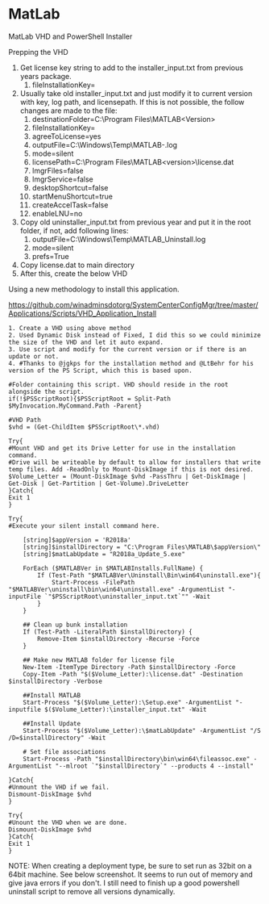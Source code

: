 # MatLab

MatLab VHD and PowerShell Installer

Prepping the VHD
1. Get license key string to add to the installer_input.txt from previous years package.
	1. fileInstallationKey=<Key from software services>
2. Usually take old installer_input.txt and just modify it to current version with key, log path, and licensepath.  If this is not possible, the follow changes are made to the file:
	1. destinationFolder=C:\Program Files\MATLAB\<Version>
	2. fileInstallationKey=<Key from software services>
	3. agreeToLicense=yes
	4. outputFile=C:\Windows\Temp\MATLAB-<version>.log
	5. mode=silent
	6. licensePath=C:\Program Files\MATLAB\<version>\license.dat
	7. lmgrFiles=false
	8. lmgrService=false
	9. desktopShortcut=false
	10. startMenuShortcut=true
	11. createAccelTask=false
	12. enableLNU=no
3. Copy old uninstaller_input.txt from previous year and put it in the root folder, if not, add following lines:
	1. outputFile=C:\Windows\Temp\MATLAB_Uninstall.log
	2. mode=silent
	3. prefs=True
4. Copy license.dat to main directory
5. After this, create the below VHD

Using a new methodology to install this application.

https://github.com/winadminsdotorg/SystemCenterConfigMgr/tree/master/Applications/Scripts/VHD_Application_Install

	1. Create a VHD using above method
	2. Used Dynamic Disk instead of Fixed, I did this so we could minimize the size of the VHD and let it auto expand.
	3. Use script and modify for the current version or if there is an update or not.
	4. #Thanks to @jgkps for the installation method and @LtBehr for his version of the PS Script, which this is based upon.
	
	#Folder containing this script. VHD should reside in the root alongside the script.
	if(!$PSScriptRoot){$PSScriptRoot = Split-Path $MyInvocation.MyCommand.Path -Parent}
	
	#VHD Path
	$vhd = (Get-ChildItem $PSScriptRoot\*.vhd)
	
	Try{
	#Mount VHD and get its Drive Letter for use in the installation command.
	#Drive will be writeable by default to allow for installers that write temp files. Add -ReadOnly to Mount-DiskImage if this is not desired.
	$Volume_Letter = (Mount-DiskImage $vhd -PassThru | Get-DiskImage | Get-Disk | Get-Partition | Get-Volume).DriveLetter
	}Catch{
	Exit 1
	}
	
	Try{
	#Execute your silent install command here. 
	    
	    [string]$appVersion = 'R2018a'
	    [string]$installDirectory = "C:\Program Files\MATLAB\$appVersion\"
	    [string]$matLabUpdate = "R2018a_Update_5.exe"
	
	    ForEach ($MATLABVer in $MATLABInstalls.FullName) {
	        If (Test-Path "$MATLABVer\Uninstall\Bin\win64\uninstall.exe"){
	            Start-Process -FilePath "$MATLABVer\uninstall\bin\win64\uninstall.exe" -ArgumentList "-inputFile `"$PSScriptRoot\uninstaller_input.txt`"" -Wait
	        }
	    }
	
	    ## Clean up bunk installation        
	    If (Test-Path -LiteralPath $installDirectory) {
	        Remove-Item $installDirectory -Recurse -Force
	    }
	        
	    ## Make new MATLAB folder for license file
	    New-Item -ItemType Directory -Path $installDirectory -Force
	    Copy-Item -Path "$($Volume_Letter):\license.dat" -Destination $installDirectory -Verbose
	
	    ##Install MATLAB
	    Start-Process "$($Volume_Letter):\Setup.exe" -ArgumentList "-inputfile $($Volume_Letter):\installer_input.txt" -Wait
	
	    ##Install Update
	    Start-Process "$($Volume_Letter):\$matLabUpdate" -ArgumentList "/S /D=$installDirectory" -Wait
	
	    # Set file associations
	    Start-Process -Path "$installDirectory\bin\win64\fileassoc.exe" -ArgumentList "--mlroot `"$installDirectory`" --products 4 --install"
	
	}Catch{
	#Unmount the VHD if we fail.
	Dismount-DiskImage $vhd
	}
	
	Try{
	#Unount the VHD when we are done.
	Dismount-DiskImage $vhd
	}Catch{
	Exit 1
	}

NOTE: When creating a deployment type, be sure to set run as 32bit on a 64bit machine. See below screenshot.  It seems to run out of memory and give java errors if you don't.  I still need to finish up a good powershell uninstall script to remove all versions dynamically.
